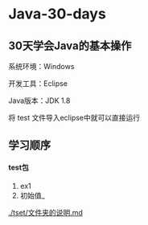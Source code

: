 # Java-30-days
## 30天学会Java的基本操作
系统环境：Windows

开发工具：Eclipse

Java版本：JDK 1.8

将 test 文件导入eclipse中就可以直接运行

## 学习顺序
#### test包
1. ex1
2. 初始值_

[./tset/文件夹的说明.md](url)
